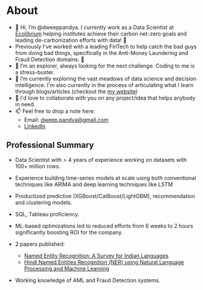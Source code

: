 # About

- 👋 Hi, I’m @dweeppandya. I currently work as a Data Scientist at <a href="ecolibrium.io" target="_blank">Ecolibrium</a> helping institutes achieve their carbon net-zero goals and leading de-carbonization efforts with data! 🌳
- Previously I've worked with a leading FinTech to help catch the bad guys from doing bad things, specifically in the Anti-Money Laundering and Fraud Detection domains. 🏦
- 👀 I’m an explorer, always looking for the next challenge. Coding to me is a stress-buster. 
- 🌱 I’m currently exploring the vast meadows of data science and decision intelligence. I'm also currently in the process of articulating what I learn through blogs/articles (checkout the <a href="https://dweeppandya.github.io/thisisdweep/" target="_blank">my website</a>)
- 💞️ I'd love to collaborate with you on any project/idea that helps anybody in need. 
- 📫 Feel free to drop a note here: 
    - Email: [dweep.pandya@gmail.com](mailto:dweep.pandya@gmail.com)
    - [LinkedIn](https://www.linkedin.com/in/dweeppandya/)


## Professional Summary

- Data Scientist with > 4 years of experience working on datasets with 100+ million rows.
- Experience building time-series models at scale using both conventional techniques like ARIMA and deep learning techniques like LSTM
- Productized predictive (XGBoost/CatBoost/LightGBM), recommendation and clustering models.
- SQL, Tableau proficiency.
- ML-based optimizations led to reduced efforts from 6 weeks to 2 hours significantly boosting ROI for the company.
- 2 papers published:
    - <a href="https://ieeexplore.ieee.org/document/8993236" target="_blank">Named Entity Recognition: A Survey for Indian Languages</a>
    - <a href="http://ijaecs.iraj.in/paper_detail.php?paper_id=16275" target="_blank">Hindi Named Entities Recognition (NER) using Natural Language Processing and Machine Learning</a>

- Working knowledge of AML and Fraud Detection systems.

<!---
dweeppandya/dweeppandya is a ✨ special ✨ repository because its `README.md` (this file) appears on your GitHub profile.
You can click the Preview link to take a look at your changes.
--->
